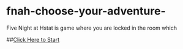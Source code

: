# fnah-choose-your-adventure-
Five Night at Hstat is game where you are locked in the room which

##[Click Here to Start](Hstat/12PM.md)
